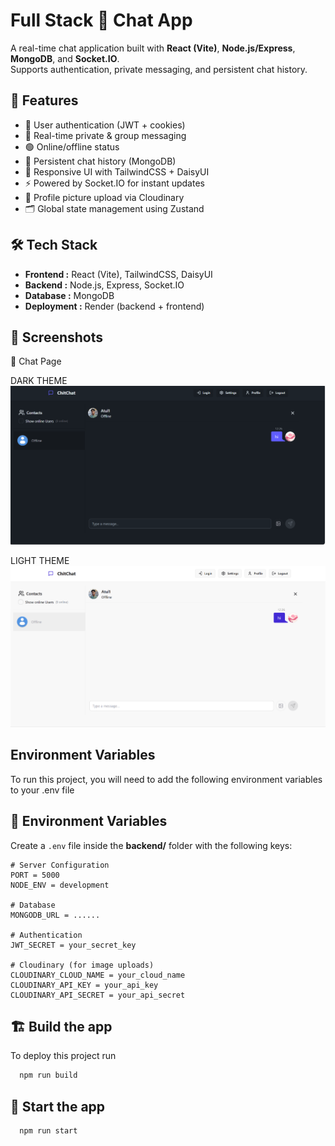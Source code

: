
# Full Stack 💬 Chat App

A real-time chat application built with **React (Vite)**, **Node.js/Express**, **MongoDB**, and **Socket.IO**.  
Supports authentication, private messaging, and persistent chat history.


## 🚀 Features

- 🔐 User authentication (JWT + cookies)
- 👥 Real-time private & group messaging
- 🟢 Online/offline status
- 💾 Persistent chat history (MongoDB)
- 📱 Responsive UI with TailwindCSS + DaisyUI
- ⚡ Powered by Socket.IO for instant updates
- 👤 Profile picture upload via Cloudinary
- 🗂️ Global state management using Zustand


## 🛠️ Tech Stack

- **Frontend :** React (Vite), TailwindCSS, DaisyUI
- **Backend :** Node.js, Express, Socket.IO
- **Database :** MongoDB
- **Deployment :** Render (backend + frontend)


## 📸 Screenshots

💬 Chat Page

DARK THEME
![](https://github.com/Atulbhadoriya-55/chatApp/blob/main/frontend/public/dark.png)

LIGHT THEME
![](https://github.com/Atulbhadoriya-55/chatApp/blob/main/frontend/public/light.png)

## Environment Variables

To run this project, you will need to add the following environment variables to your .env file

## 🔑 Environment Variables

Create a `.env` file inside the **backend/** folder with the following keys:

```env
# Server Configuration
PORT = 5000
NODE_ENV = development

# Database
MONGODB_URL = ......

# Authentication
JWT_SECRET = your_secret_key

# Cloudinary (for image uploads)
CLOUDINARY_CLOUD_NAME = your_cloud_name
CLOUDINARY_API_KEY = your_api_key
CLOUDINARY_API_SECRET = your_api_secret
```
## 🏗️ Build the app

To deploy this project run

```bash
  npm run build
```

## 🚀 Start the app

```bash
  npm run start
```
